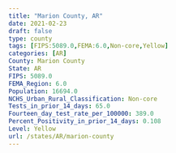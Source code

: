 ```yaml
---
title: "Marion County, AR"
date: 2021-02-23
draft: false
type: county
tags: [FIPS:5089.0,FEMA:6.0,Non-core,Yellow]
categories: [AR]
County: Marion County
State: AR
FIPS: 5089.0
FEMA_Region: 6.0
Population: 16694.0
NCHS_Urban_Rural_Classification: Non-core
Tests_in_prior_14_days: 65.0
Fourteen_day_test_rate_per_100000: 389.0
Percent_Positivity_in_prior_14_days: 0.108
Level: Yellow
url: /states/AR/marion-county
---
```



